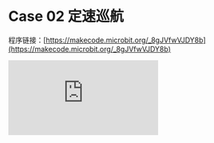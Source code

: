 # Case 02 定速巡航

程序链接：[https://makecode.microbit.org/_8gJVfwVJDY8b](https://makecode.microbit.org/_8gJVfwVJDY8b)

<div
    style={{
        position: 'relative',
        paddingBottom: '60%',
        overflow: 'hidden',
    }}
>
    <iframe
        src="https://makecode.microbit.org/_8gJVfwVJDY8b"
        frameborder="0"
        sandbox="allow-popups allow-forms allow-scripts allow-same-origin"
        style={{
            position: 'absolute',
            width: '100%',
            height: '100%',
        }}
    />
</div>
